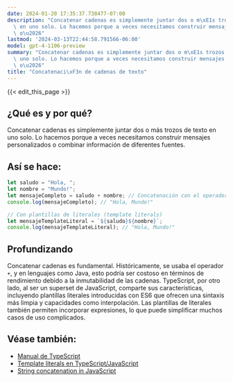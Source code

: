 ```yaml
---
date: 2024-01-20 17:35:37.738477-07:00
description: "Concatenar cadenas es simplemente juntar dos o m\xE1s trozos de texto\
  \ en uno solo. Lo hacemos porque a veces necesitamos construir mensajes personalizados\
  \ o\u2026"
lastmod: '2024-03-13T22:44:58.791566-06:00'
model: gpt-4-1106-preview
summary: "Concatenar cadenas es simplemente juntar dos o m\xE1s trozos de texto en\
  \ uno solo. Lo hacemos porque a veces necesitamos construir mensajes personalizados\
  \ o\u2026"
title: "Concatenaci\xF3n de cadenas de texto"
---
```


{{< edit_this_page >}}

## ¿Qué es y por qué?
Concatenar cadenas es simplemente juntar dos o más trozos de texto en uno solo. Lo hacemos porque a veces necesitamos construir mensajes personalizados o combinar información de diferentes fuentes.

## Así se hace:
```TypeScript
let saludo = "Hola, ";
let nombre = "Mundo!";
let mensajeCompleto = saludo + nombre; // Concatenación con el operador +
console.log(mensajeCompleto); // "Hola, Mundo!"

// Con plantillas de literales (template literals)
let mensajeTemplateLiteral = `${saludo}${nombre}`;
console.log(mensajeTemplateLiteral); // "Hola, Mundo!"

```

## Profundizando
Concatenar cadenas es fundamental. Históricamente, se usaba el operador `+`, y en lenguajes como Java, esto podría ser costoso en términos de rendimiento debido a la inmutabilidad de las cadenas. TypeScript, por otro lado, al ser un superset de JavaScript, comparte sus características, incluyendo plantillas literales introducidas con ES6 que ofrecen una sintaxis más limpia y capacidades como interpolación. Las plantillas de literales también permiten incorporar expresiones, lo que puede simplificar muchos casos de uso complicados.

## Véase también:
- [Manual de TypeScript](https://www.typescriptlang.org/docs/)
- [Template literals en TypeScript/JavaScript](https://developer.mozilla.org/es/docs/Web/JavaScript/Reference/Template_literals)
- [String concatenation in JavaScript](https://developer.mozilla.org/en-US/docs/Web/JavaScript/Reference/Operators/Addition#string_concatenation)
